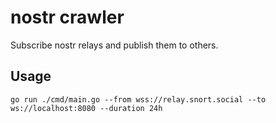 # nostr crawler

Subscribe nostr relays and publish them to others.

## Usage

```
go run ./cmd/main.go --from wss://relay.snort.social --to ws://localhost:8080 --duration 24h
```

